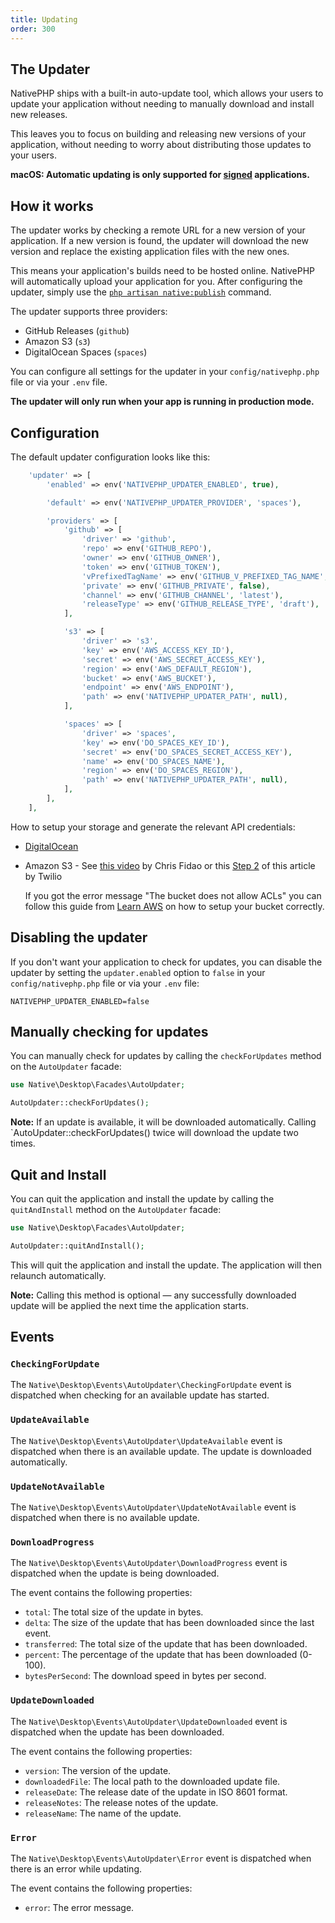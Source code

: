 ```yaml
---
title: Updating
order: 300
---
```


## The Updater

NativePHP ships with a built-in auto-update tool, which allows your users to update your application without needing to
manually download and install new releases.

This leaves you to focus on building and releasing new versions of your application, without needing to worry about
distributing those updates to your users.

**macOS: Automatic updating is only supported for [signed](/docs/publishing/building#signing-and-notarizing)
applications.**

## How it works

The updater works by checking a remote URL for a new version of your application. If a new version is found, the updater
will download the new version and replace the existing application files with the new ones.

This means your application's builds need to be hosted online. NativePHP will automatically upload your application for
you. After configuring the updater, simply use the [`php artisan native:publish`](/docs/publishing/publishing) command.

The updater supports three providers:

- GitHub Releases (`github`)
- Amazon S3 (`s3`)
- DigitalOcean Spaces (`spaces`)

You can configure all settings for the updater in your `config/nativephp.php` file or via your `.env` file.

**The updater will only run when your app is running in production mode.**

## Configuration

The default updater configuration looks like this:

```php
    'updater' => [
        'enabled' => env('NATIVEPHP_UPDATER_ENABLED', true),

        'default' => env('NATIVEPHP_UPDATER_PROVIDER', 'spaces'),

        'providers' => [
            'github' => [
                'driver' => 'github',
                'repo' => env('GITHUB_REPO'),
                'owner' => env('GITHUB_OWNER'),
                'token' => env('GITHUB_TOKEN'),
                'vPrefixedTagName' => env('GITHUB_V_PREFIXED_TAG_NAME', true),
                'private' => env('GITHUB_PRIVATE', false),
                'channel' => env('GITHUB_CHANNEL', 'latest'),
                'releaseType' => env('GITHUB_RELEASE_TYPE', 'draft'),
            ],

            's3' => [
                'driver' => 's3',
                'key' => env('AWS_ACCESS_KEY_ID'),
                'secret' => env('AWS_SECRET_ACCESS_KEY'),
                'region' => env('AWS_DEFAULT_REGION'),
                'bucket' => env('AWS_BUCKET'),
                'endpoint' => env('AWS_ENDPOINT'),
                'path' => env('NATIVEPHP_UPDATER_PATH', null),
            ],

            'spaces' => [
                'driver' => 'spaces',
                'key' => env('DO_SPACES_KEY_ID'),
                'secret' => env('DO_SPACES_SECRET_ACCESS_KEY'),
                'name' => env('DO_SPACES_NAME'),
                'region' => env('DO_SPACES_REGION'),
                'path' => env('NATIVEPHP_UPDATER_PATH', null),
            ],
        ],
    ],
```

How to setup your storage and generate the relevant API credentials:

- [DigitalOcean](https://docs.digitalocean.com/products/spaces/how-to/manage-access/)
- Amazon S3 - See [this video](https://www.youtube.com/watch?v=FLIp6BLtwjk&ab_channel=CloudCasts) by Chris Fidao or
  this [Step 2](https://www.twilio.com/docs/video/tutorials/storing-aws-s3#step-2) of this article by Twilio

    If you got the error message "The bucket does not allow ACLs" you can follow this guide
    from [Learn AWS](https://www.learnaws.org/2023/08/26/aws-s3-bucket-does-not-allow-acls)
    on how to setup your bucket correctly.

## Disabling the updater

If you don't want your application to check for updates, you can disable the updater by setting the
`updater.enabled` option to `false` in your `config/nativephp.php` file or via your `.env` file:

```dotenv
NATIVEPHP_UPDATER_ENABLED=false
```

## Manually checking for updates

You can manually check for updates by calling the `checkForUpdates` method on the `AutoUpdater` facade:

```php
use Native\Desktop\Facades\AutoUpdater;

AutoUpdater::checkForUpdates();
```

**Note:** If an update is available, it will be downloaded automatically. Calling `AutoUpdater::checkForUpdates() twice
will download the update two times.

## Quit and Install

You can quit the application and install the update by calling the `quitAndInstall` method on the `AutoUpdater` facade:

```php
use Native\Desktop\Facades\AutoUpdater;

AutoUpdater::quitAndInstall();
```

This will quit the application and install the update. The application will then relaunch automatically.

**Note:** Calling this method is optional — any successfully downloaded update will be applied the next time the
application starts.

## Events

### `CheckingForUpdate`

The `Native\Desktop\Events\AutoUpdater\CheckingForUpdate` event is dispatched when checking for an available update has
started.

### `UpdateAvailable`

The `Native\Desktop\Events\AutoUpdater\UpdateAvailable` event is dispatched when there is an available update. The
update is downloaded automatically.

### `UpdateNotAvailable`

The `Native\Desktop\Events\AutoUpdater\UpdateNotAvailable` event is dispatched when there is no available update.

### `DownloadProgress`

The `Native\Desktop\Events\AutoUpdater\DownloadProgress` event is dispatched when the update is being downloaded.

The event contains the following properties:

- `total`: The total size of the update in bytes.
- `delta`: The size of the update that has been downloaded since the last event.
- `transferred`: The total size of the update that has been downloaded.
- `percent`: The percentage of the update that has been downloaded (0-100).
- `bytesPerSecond`: The download speed in bytes per second.

### `UpdateDownloaded`

The `Native\Desktop\Events\AutoUpdater\UpdateDownloaded` event is dispatched when the update has been downloaded.

The event contains the following properties:

- `version`: The version of the update.
- `downloadedFile`: The local path to the downloaded update file.
- `releaseDate`: The release date of the update in ISO 8601 format.
- `releaseNotes`: The release notes of the update.
- `releaseName`: The name of the update.

### `Error`

The `Native\Desktop\Events\AutoUpdater\Error` event is dispatched when there is an error while updating.

The event contains the following properties:

- `error`: The error message.
